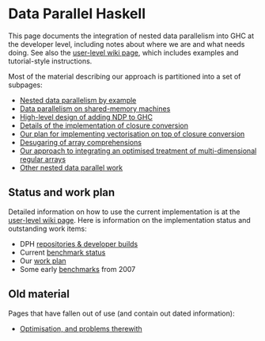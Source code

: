 # Data Parallel Haskell


This page documents the integration of nested data parallelism into GHC at the developer level, including notes about where we are and what needs doing.  See also the [ user-level wiki page](http://haskell.org/haskellwiki/GHC/Data_Parallel_Haskell), which includes examples and tutorial-style instructions.


Most of the material describing our approach is partitioned into a set of subpages:

- [Nested data parallelism by example](data-parallel/example)
- [Data parallelism on shared-memory machines](data-parallel/smp)
- [High-level design of adding NDP to GHC](data-parallel/design)
- [Details of the implementation of closure conversion](data-parallel/closure-conversion)
- [Our plan for implementing vectorisation on top of closure conversion](data-parallel/vectorisation)
- [Desugaring of array comprehensions](data-parallel/desugaring)
- [Our approach to integrating an optimised treatment of multi-dimensional regular arrays](data-parallel/regular)
- [Other nested data parallel work](data-parallel/related)

## Status and work plan


Detailed information on how to use the current implementation is at the [ user-level wiki page](http://haskell.org/haskellwiki/GHC/Data_Parallel_Haskell).  Here is information on the implementation status and outstanding work items:

- DPH [repositories & developer builds](data-parallel/repositories)
- Current [benchmark status](data-parallel/benchmark-status)
- Our [work plan](data-parallel/work-plan)
- Some early [benchmarks](data-parallel/benchmarks) from 2007

## Old material


Pages that have fallen out of use (and contain out dated information):

- [Optimisation, and problems therewith](data-parallel/optimisation)
